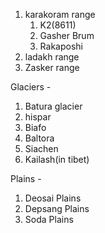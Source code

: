 1. karakoram range
	1. K2(8611)
	2. Gasher Brum
	3. Rakaposhi
2. ladakh range
3. Zasker range

Glaciers - 
1. Batura glacier
2. hispar
3. Biafo
4. Baltora
5. Siachen
6. Kailash(in tibet)

Plains - 
1. Deosai Plains
2. Depsang Plains
3. Soda Plains